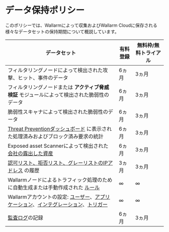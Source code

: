 # データ保持ポリシー

このポリシーでは、Wallarmによって収集およびWallarm Cloudに保存される様々なデータセットの保持期間について概説しています。

| データセット                                                                                                                                                                                                                                | 有料登録 | 無料枠/無料トライアル |
|----------------------------------------------------------------------------------------------------------------------------------------------------------------------------------------------------------------------------------------|-----------------|-----------------|
| フィルタリングノードによって検出された攻撃、ヒット、事件のデータ                                                                                                                                                                            | 6ヵ月        | 3ヵ月 |
| フィルタリングノードまたは **アクティブ脅威検証** モジュールによって検出された脆弱性のデータ                                                                                                                                                           | 6ヵ月        | 3ヵ月 |
| 脆弱性スキャナによって検出された脆弱性のデータ                                                                                                                                                                                 | 6ヵ月        | 3ヵ月 |
| [Threat Preventionダッシュボード](../user-guides/dashboards/threat-prevention.ja.md) に表示された処理済みおよびブロック済み要求の統計                                                                                                         | 6ヵ月        | 3ヵ月 |
| Exposed asset Scannerによって検出された [会社の露出した資産](../user-guides/scanner.ja.md)                                                                                                                                          | 6ヵ月        | 3ヵ月 |
| [認可リスト、拒否リスト、グレーリストのIPアドレス](../user-guides/ip-lists/overview.ja.md) の履歴                                                                                                                                                                  | 3ヵ月         | 3ヵ月 |
| Wallarmノードによるトラフィック処理のために自動生成または手動作成された [ルール](../user-guides/rules/intro.ja.md)                                                                                                                    | ∞                | ∞ |
| Wallarmアカウントの設定: [ユーザー](../user-guides/settings/users.ja.md)、[アプリケーション](../user-guides/settings/applications.ja.md)、[インテグレーション](../user-guides/settings/integrations/integrations-intro.ja.md)、[トリガー](../user-guides/triggers/triggers.ja.md) | ∞                | ∞ |
| [監査ログ](../user-guides/settings/audit-log.ja.md)の記録                                                                                                                                                                               | 6ヵ月         | 3ヵ月         | 